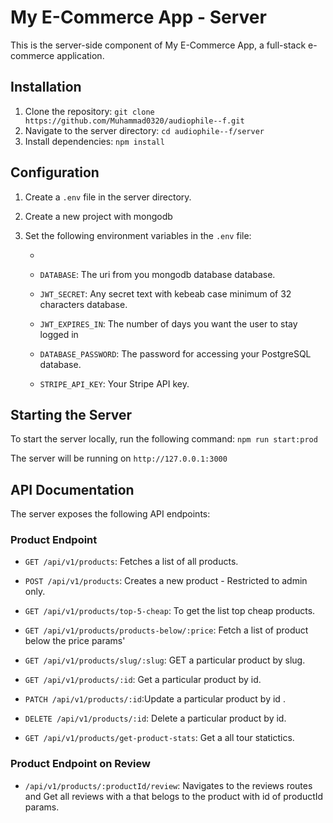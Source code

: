 # My E-Commerce App - Server

This is the server-side component of My E-Commerce App, a full-stack e-commerce application.

## Installation

1. Clone the repository: `git clone https://github.com/Muhammad0320/audiophile--f.git`
2. Navigate to the server directory: `cd audiophile--f/server`
3. Install dependencies: `npm install`

## Configuration

1. Create a `.env` file in the server directory.

2. Create a new project with mongodb

3. Set the following environment variables in the `.env` file:

   -

   - `DATABASE`: The uri from you mongodb database database.

   - `JWT_SECRET`: Any secret text with kebeab case minimum of 32 characters database.
   - `JWT_EXPIRES_IN`: The number of days you want the user to stay logged in

   - `DATABASE_PASSWORD`: The password for accessing your PostgreSQL database.
   - `STRIPE_API_KEY`: Your Stripe API key.

## Starting the Server

To start the server locally, run the following command: `npm run start:prod`

The server will be running on `http://127.0.0.1:3000`

## API Documentation

The server exposes the following API endpoints:

### Product Endpoint

- `GET /api/v1/products`: Fetches a list of all products.
- `POST /api/v1/products`: Creates a new product - Restricted to admin only.

- `GET /api/v1/products/top-5-cheap`: To get the list top cheap products.
- `GET /api/v1/products/products-below/:price`: Fetch a list of product below the price params'
- `GET /api/v1/products/slug/:slug`: GET a particular product by slug.
- `GET /api/v1/products/:id`: Get a particular product by id.
- `PATCH /api/v1/products/:id`:Update a particular product by id .
- `DELETE /api/v1/products/:id`: Delete a particular product by id.
- `GET /api/v1/products/get-product-stats`: Get a all tour statictics.

### Product Endpoint on Review

- `/api/v1/products/:productId/review`: Navigates to the reviews routes and Get all reviews with a that belogs to the product with id of productId params.
